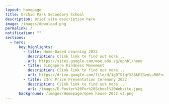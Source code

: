 ```yaml
---
layout: homepage
title: Orchid Park Secondary School
description: Brief site description here
image: /images/download.png
permalink: /
notification: ""
sections:
  - hero:
      key_highlights:
        - title: Home-Based Learning 2022
          description: Clink link to find out more...
          url: https://sites.google.com/moe.edu.sg/ophbl/home
        - title: Singapore Kindness Movement
          description: Clink link to find out more...
          url: https://drive.google.com/file/d/1g0TStqfX38kPZGvnLuR0FnrRuWog-kie/view
        - title: 23rd Prize Presentation Ceremony 2022
          description: Clink link to find out more...
          url: /images/E-Poster%20For%20School%20Website.jpeg
      background: /images/Homepage/open house 2022 v2.png
---
```

